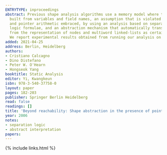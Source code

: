 ```yaml
---
ENTRYTYPE: inproceedings
abstract: Previous shape analysis algorithms use a memory model where the heap is composed of discrete nodes that can be accessed only via access paths
  built from variables and field names, an assumption that is violated by pointer arithmetic. In this paper we show how this assumption can be removed,
  and pointer arithmetic embraced, by using an analysis based on separation logic. We describe an abstract domain whose elements are certain separation
  logic formulae, and an abstraction mechanism that automatically transits between a low-level RAM view of memory and a higher, fictional, view that abstracts
  from the representation of nodes and multiword linked-lists as certain configurations of the RAM. A widening operator is used to accelerate the analysis.
  We report experimental results obtained from running our analysis on a number of classic algorithms for dynamic memory management.
added: 2021-04-25
address: Berlin, Heidelberg
authors:
- Cristiano Calcagno
- Dino Distefano
- Peter W. O'Hearn
- Hongseok Yang
booktitle: Static Analysis
editor: Yi, Kwangkeun
isbn: 978-3-540-37758-0
layout: paper
pages: 182-203
publisher: Springer Berlin Heidelberg
read: false
readings: []
title: 'Beyond reachability: Shape abstraction in the presence of pointer arithmetic'
year: 2006
notes:
- separation logic
- abstract interpretation
papers:
---
```

{% include links.html %}
